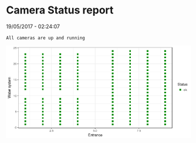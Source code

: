 Camera Status report
================
19/05/2017 - 02:24:07

    All cameras are up and running

![](camreport_files/figure-markdown_github/unnamed-chunk-2-1.png)
